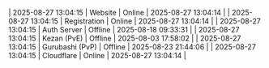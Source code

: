 | 2025-08-27 13:04:15 | Website | Online | 2025-08-27 13:04:14 |
| 2025-08-27 13:04:15 | Registration | Online | 2025-08-27 13:04:14 |
| 2025-08-27 13:04:15 | Auth Server | Offline | 2025-08-18 09:33:31 |
| 2025-08-27 13:04:15 | Kezan (PvE) | Offline | 2025-08-03 17:58:02 |
| 2025-08-27 13:04:15 | Gurubashi (PvP) | Offline | 2025-08-23 21:44:06 |
| 2025-08-27 13:04:15 | Cloudflare | Online | 2025-08-27 13:04:14 |

